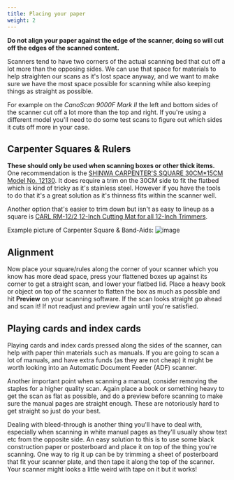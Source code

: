 ```yaml
---
title: Placing your paper
weight: 2
---
```


**Do not align your paper against the edge of the scanner, doing so will cut off the edges of the scanned content.**

Scanners tend to have two corners of the actual scanning bed that cut off a lot more than the opposing sides. We can use that space for materials to help straighten our scans as it's lost space anyway, and we want to make sure we have the most space possible for scanning while also keeping things as straight as possible.

For example on the *CanoScan 9000F Mark II* the left and bottom sides of the scanner cut off a lot more than the top and right. If you're using a different model you'll need to do some test scans to figure out which sides it cuts off more in your case.

## Carpenter Squares & Rulers
**These should only be used when scanning boxes or other thick items.** One recommendation is the [SHINWA CARPENTER'S SQUARE 30CM*15CM Model No. 12130][1]. It does require a trim on the 30CM side to fit the flatbed which is kind of tricky as it's stainless steel. However if you have the tools to do that it's a great solution as it's thinness fits within the scanner well.

Another option that's easier to trim down but isn't as easy to lineup as a square is [CARL RM-12/2 12-Inch Cutting Mat for all 12-Inch Trimmers][2].

Example picture of Carpenter Square & Band-Aids:
![image](/img/carpenter-square.jpg?width=40pc)

## Alignment

Now place your square/rules along the corner of your scanner which you know has more dead space, press your flattened boxes up against its corner to get a straight scan, and lower your flatbed lid. Place a heavy book or object on top of the scanner to flatten the box as much as possible and hit **Preview** on your scanning software. If the scan looks straight go ahead and scan it! If not readjust and preview again until you're satisfied.

## Playing cards and index cards

Playing cards and index cards pressed along the sides of the scanner, can help with paper thin materials such as manuals. If you are going to scan a lot of manuals, and have extra funds (as they are not cheap) it might be worth looking into an Automatic Document Feeder (ADF) scanner.

Another important point when scanning a manual, consider removing the staples for a higher quality scan. Again place a book or something heavy to get the scan as flat as possible, and do a preview before scanning to make sure the manual pages are straight enough. These are notoriously hard to get straight so just do your best.

Dealing with bleed-through is another thing you'll have to deal with, especially when scanning in white manual pages as they'll usually show text etc from the opposite side. An easy solution to this is to use some black construction paper or posterboard and place it on top of the thing you're scanning. One way to rig it up can be by trimming a sheet of posterboard that fit your scanner plate, and then tape it along the top of the scanner. Your scanner might looks a little weird with tape on it but it works!

[1]: https://www.amazon.com/gp/product/B007MUO8K4/
[2]: https://www.amazon.com/gp/product/B001UFF5HC/
